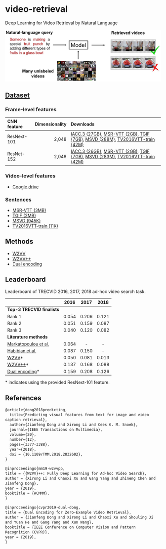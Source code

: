 # video-retrieval
Deep Learning for Video Retrieval by Natural Language

![image](overview.jpg)


## [Dataset](https://github.com/li-xirong/avs)

### Frame-level features
| CNN feature | Dimensionality | Downloads |
|:----- | -----:|:----- |
| ResNext-101 | 2,048 | [IACC.3 (27GB)](http://39.104.114.128/avs/iacc.3_ResNext-101.tar.gz), [MSR-VTT (2GB)](http://39.104.114.128/avs/msrvtt10k_ResNext-101.tar.gz), [TGIF (7GB)](http://39.104.114.128/avs/tgif_ResNext-101.tar.gz), [MSVD (288M)](http://39.104.114.128/avs/msvd_ResNext-101.tar.gz), [TV2016VTT-train (42M)](http://39.104.114.128/avs/tv2016train_ResNext-101.tar.gz) |
| ResNet-152 | 2,048 | [IACC.3 (26GB)](http://39.104.114.128/avs/iacc.3_ResNet-152.tar.gz), [MSR-VTT (2GB)](http://39.104.114.128/avs/msrvtt10k_ResNet-152.tar.gz), [TGIF (7GB)](http://39.104.114.128/avs/tgif_ResNet-152.tar.gz), [MSVD (283M)](http://39.104.114.128/avs/msvd_ResNet-152.tar.gz), [TV2016VTT-train (42M)](http://39.104.114.128/avs/tv2016train_ResNet-152.tar.gz) |

### Video-level features
* [Google drive](https://drive.google.com/drive/folders/1XiCudpjZVAUUg41TSB-u_HZE6qVnJpxC)

### Sentences 
* [MSR-VTT (3MB)](http://39.104.114.128/avs/msrvtt10k_textdata.tar.gz)
* [TGIF (2MB)](http://39.104.114.128/avs/tgif_textdata.tar.gz) 
* [MSVD (945K)](http://39.104.114.128/avs/msvd_textdata.tar.gz)
* [TV2016VTT-train (11K)](http://39.104.114.128/avs/tv2016train_textdata.tar.gz)


## Methods
* [W2VV](https://github.com/danieljf24/w2vv)
* [W2VV++](https://github.com/li-xirong/w2vvpp)
* [Dual encoding](https://github.com/danieljf24/dual_encoding)


## Leaderboard

Leaderboard of TRECVID 2016, 2017, 2018 ad-hoc video search task.

|  | 2016 | 2017 | 2018 |
|:----- | :-----: | :-----: | :-----: |
| **Top-3 TRECVID finalists** | | |
| Rank 1 | 0.054 | 0.206 | 0.121 |
| Rank 2 | 0.051 | 0.159 | 0.087 |
| Rank 3 | 0.040 | 0.120 | 0.082 |
| **Literature methods** | | |
| [Markatopoulou et al.](https://dl.acm.org/citation.cfm?id=3079041) | 0.064| - | - |
| [Habibian et al.](https://habibian.github.io/publications/habibian16pami.pdf) | 0.087| 0.150 | - |
| [W2VV](https://arxiv.org/pdf/1709.01362.pdf)* | 0.050 | 0.081 | 0.013 |
| [W2VV++](http://lixirong.net/pub/mm2019-w2vvpp.pdf)* | 0.137 | 0.168 | 0.088 |
| [Dual encoding](http://openaccess.thecvf.com/content_CVPR_2019/papers/Dong_Dual_Encoding_for_Zero-Example_Video_Retrieval_CVPR_2019_paper.pdf)* | 0.159 | 0.208 | 0.126|

\* indicates using the provided ResNext-101 feature. 


## References
```
@article{dong2018predicting,
  title={Predicting visual features from text for image and video caption retrieval},
  author={Jianfeng Dong and Xirong Li and Cees G. M. Snoek},
  journal={IEEE Transactions on Multimedia},
  volume={20},
  number={12},
  pages={3377-3388},
  year={2018},
  doi = {10.1109/TMM.2018.2832602},
}
```

```
@inproceedings{mm19-w2vvpp,
title = {{W2VV}++: Fully Deep Learning for Ad-hoc Video Search},
author = {Xirong Li and Chaoxi Xu and Gang Yang and Zhineng Chen and Jianfeng Dong},
year = {2019},
booktitle = {ACMMM},
}
```

```
@inproceedings{cvpr2019-dual-dong,
title = {Dual Encoding for Zero-Example Video Retrieval},
author = {Jianfeng Dong and Xirong Li and Chaoxi Xu and Shouling Ji and Yuan He and Gang Yang and Xun Wang},
booktitle = {IEEE Conference on Computer Vision and Pattern Recognition (CVPR)},
year = {2019},
}
```
